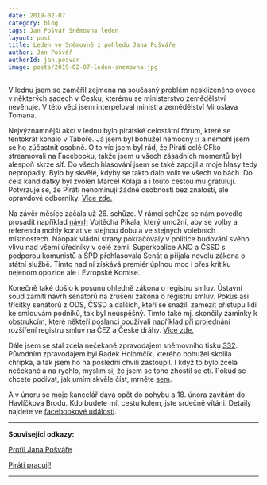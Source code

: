 ```yaml
---
date: 2019-02-07
category: blog
tags: Jan Pošvář Sněmovna leden
layout: post
title: Leden ve Sněmovně z pohledu Jana Pošváře
author: Jan Pošvář
authorId: jan.posvar    
image: posts/2019-02-07-leden-snemovna.jpg
---
```


V lednu jsem se zaměřil zejména na současný problém nesklizeného ovoce v některých sadech v Česku, kterému se ministerstvo zemědělství nevěnuje. V této věci jsem interpeloval ministra zemědělství Miroslava Tomana.

Nejvýznamnější akcí v lednu bylo pirátské celostátní fórum, které se tentokrát konalo v Táboře. Já jsem byl bohužel nemocný :( a nemohl jsem se ho zúčastnit osobně. O to víc jsem byl rád, že Piráti celé CFko streamovali na Facebooku, takže jsem u všech zásadních momentů byl alespoň skrze síť. Do všech hlasování jsem se také zapojil a moje hlasy tedy nepropadly. Bylo by skvělé, kdyby se takto dalo volit ve všech volbách. Do čela kandidátky byl zvolen Marcel Kolaja a i touto cestou mu gratuluji. Potvrzuje se, že Piráti nenominují žádné osobnosti bez znalostí, ale opravdové odborníky.  [Více zde.](https://www.pirati.cz/tiskove-zpravy/marcel-kolaja-povede-piraty-jako-jednicka-do-eurovoleb.html)

Na závěr měsíce začala už 26. schůze. V rámci schůze se nám povedlo prosadit například [návrh](https://www.pirati.cz/tiskove-zpravy/referenda-doznaji-zlepseni-diky-piratum.html) Vojtěcha Pikala, který umožní, aby se volby a referenda mohly konat ve stejnou dobu a ve stejných volebních místnostech. Naopak vládní strany pokračovaly v politice budování svého vlivu nad všemi úředníky v celé zemi. Superkoalice ANO a ČSSD s podporou komunistů a SPD přehlasovala Senát a přijala novelu zákona o státní službě. Tímto nad ní získává premiér úplnou moc i přes kritiku nejenom opozice ale i Evropské Komise. 

Konečně také došlo k posunu ohledně zákona o registru smluv. Ústavní soud zamítl návrh senátorů na zrušení zákona o registru smluv. Pokus asi třicítky senátorů z ODS, ČSSD a dalších, kteří se snažili zamezit přístupu lidí ke smlouvám podniků, tak byl neúspěšný. Tímto také mj. skončily záminky k obstrukcím, které někteří poslanci používali například při projednání rozšíření registru smluv na ČEZ a České dráhy. [Více zde.](https://www.pirati.cz/tiskove-zpravy/ustavni-soud-odmitl-snahy-o-zruseni-registru-smluv.html)

Dále jsem se stal zcela nečekaně zpravodajem sněmovního tisku [332](http://www.psp.cz/sqw/historie.sqw?o=8&T=332). Původním zpravodajem byl Radek Holomčík, kterého bohužel skolila chřipka, a tak jsem ho na poslední chvíli zastoupil. I když to bylo zcela nečekané a na rychlo, myslím si, že jsem se toho zhostil se ctí. Pokud se chcete podívat, jak umím skvěle číst, mrněte [sem](https://www.youtube.com/watch?v=wKokJb304Fs&feature=youtu.be).

A v únoru se moje kancelář dává opět do pohybu a 18. února zavítám do Havlíčkova Brodu. Kdo budete mít cestu kolem, jste srdečně vítáni. Detaily najdete ve [facebookové události](https://www.facebook.com/events/421907911684606). 

---
**Související odkazy:**

[Profil Jana Pošváře](https://wiki.pirati.cz/lide/jan_posvar)

[Piráti pracují!](https://piratipracuji.cz/)

---
